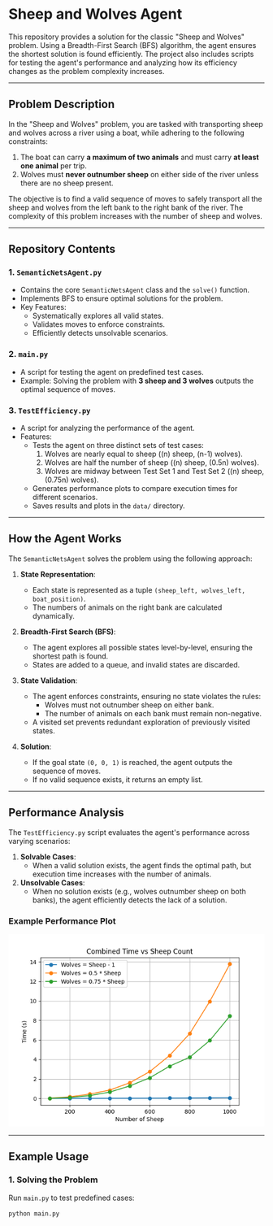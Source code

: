 # Sheep and Wolves Agent
This repository provides a solution for the classic "Sheep and Wolves" problem. Using a Breadth-First Search (BFS) algorithm, the agent ensures the shortest solution is found efficiently. The project also includes scripts for testing the agent's performance and analyzing how its efficiency changes as the problem complexity increases.

---

## Problem Description

In the "Sheep and Wolves" problem, you are tasked with transporting sheep and wolves across a river using a boat, while adhering to the following constraints:

1. The boat can carry **a maximum of two animals** and must carry **at least one animal** per trip.
2. Wolves must **never outnumber sheep** on either side of the river unless there are no sheep present.

The objective is to find a valid sequence of moves to safely transport all the sheep and wolves from the left bank to the right bank of the river. The complexity of this problem increases with the number of sheep and wolves.

---

## Repository Contents

### 1. **`SemanticNetsAgent.py`**
- Contains the core `SemanticNetsAgent` class and the `solve()` function.
- Implements BFS to ensure optimal solutions for the problem.
- Key Features:
  - Systematically explores all valid states.
  - Validates moves to enforce constraints.
  - Efficiently detects unsolvable scenarios.

### 2. **`main.py`**
- A script for testing the agent on predefined test cases.
- Example: Solving the problem with **3 sheep and 3 wolves** outputs the optimal sequence of moves.

### 3. **`TestEfficiency.py`**
- A script for analyzing the performance of the agent.
- Features:
  - Tests the agent on three distinct sets of test cases:
    1. Wolves are nearly equal to sheep (\(n\) sheep, \(n-1\) wolves).
    2. Wolves are half the number of sheep (\(n\) sheep, \(0.5n\) wolves).
    3. Wolves are midway between Test Set 1 and Test Set 2 (\(n\) sheep, \(0.75n\) wolves).
  - Generates performance plots to compare execution times for different scenarios.
  - Saves results and plots in the `data/` directory.

---

## How the Agent Works

The `SemanticNetsAgent` solves the problem using the following approach:

1. **State Representation**:
   - Each state is represented as a tuple `(sheep_left, wolves_left, boat_position)`.
   - The numbers of animals on the right bank are calculated dynamically.

2. **Breadth-First Search (BFS)**:
   - The agent explores all possible states level-by-level, ensuring the shortest path is found.
   - States are added to a queue, and invalid states are discarded.

3. **State Validation**:
   - The agent enforces constraints, ensuring no state violates the rules:
     - Wolves must not outnumber sheep on either bank.
     - The number of animals on each bank must remain non-negative.
   - A visited set prevents redundant exploration of previously visited states.

4. **Solution**:
   - If the goal state `(0, 0, 1)` is reached, the agent outputs the sequence of moves.
   - If no valid sequence exists, it returns an empty list.

---

## Performance Analysis

The `TestEfficiency.py` script evaluates the agent's performance across varying scenarios:
1. **Solvable Cases**:
   - When a valid solution exists, the agent finds the optimal path, but execution time increases with the number of animals.
2. **Unsolvable Cases**:
   - When no solution exists (e.g., wolves outnumber sheep on both banks), the agent efficiently detects the lack of a solution.

### Example Performance Plot
![Performance Plot Placeholder](data/plot_combined.png)

---

## Example Usage

### 1. Solving the Problem
Run `main.py` to test predefined cases:
```bash
python main.py
